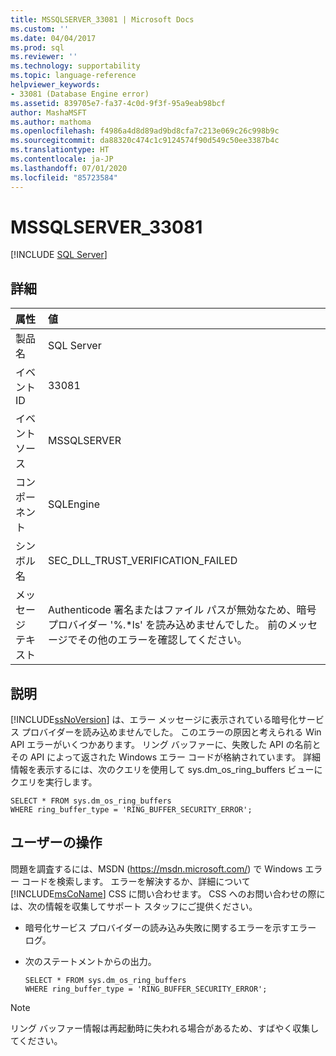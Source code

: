 ```yaml
---
title: MSSQLSERVER_33081 | Microsoft Docs
ms.custom: ''
ms.date: 04/04/2017
ms.prod: sql
ms.reviewer: ''
ms.technology: supportability
ms.topic: language-reference
helpviewer_keywords:
- 33081 (Database Engine error)
ms.assetid: 839705e7-fa37-4c0d-9f3f-95a9eab98bcf
author: MashaMSFT
ms.author: mathoma
ms.openlocfilehash: f4986a4d8d89ad9bd8cfa7c213e069c26c998b9c
ms.sourcegitcommit: da88320c474c1c9124574f90d549c50ee3387b4c
ms.translationtype: HT
ms.contentlocale: ja-JP
ms.lasthandoff: 07/01/2020
ms.locfileid: "85723584"
---
```

# <a name="mssqlserver_33081"></a>MSSQLSERVER_33081
 [!INCLUDE [SQL Server](../../includes/applies-to-version/sqlserver.md)]
  
## <a name="details"></a>詳細  
  
| 属性 | 値 |  
| :-------- | :---- |  
|製品名|SQL Server|  
|イベント ID|33081|  
|イベント ソース|MSSQLSERVER|  
|コンポーネント|SQLEngine|  
|シンボル名|SEC_DLL_TRUST_VERIFICATION_FAILED|  
|メッセージ テキスト|Authenticode 署名またはファイル パスが無効なため、暗号プロバイダー '%.*ls' を読み込めませんでした。  前のメッセージでその他のエラーを確認してください。|  
  
## <a name="explanation"></a>説明  
[!INCLUDE[ssNoVersion](../../includes/ssnoversion-md.md)] は、エラー メッセージに表示されている暗号化サービス プロバイダーを読み込めませんでした。 このエラーの原因と考えられる Win API エラーがいくつかあります。 リング バッファーに、失敗した API の名前とその API によって返された Windows エラー コードが格納されています。 詳細情報を表示するには、次のクエリを使用して sys.dm_os_ring_buffers ビューにクエリを実行します。  
  
```  
SELECT * FROM sys.dm_os_ring_buffers   
WHERE ring_buffer_type = 'RING_BUFFER_SECURITY_ERROR';  
```  
  
## <a name="user-action"></a>ユーザーの操作  
問題を調査するには、MSDN (https://msdn.microsoft.com/) で Windows エラー コードを検索します。 エラーを解決するか、詳細について [!INCLUDE[msCoName](../../includes/msconame-md.md)] CSS に問い合わせます。 CSS へのお問い合わせの際には、次の情報を収集してサポート スタッフにご提供ください。  
  
-   暗号化サービス プロバイダーの読み込み失敗に関するエラーを示すエラー ログ。  
  
-   次のステートメントからの出力。  
  
    ```  
    SELECT * FROM sys.dm_os_ring_buffers   
    WHERE ring_buffer_type = 'RING_BUFFER_SECURITY_ERROR';  
    ```  
  
> [!NOTE]  
> リング バッファー情報は再起動時に失われる場合があるため、すばやく収集してください。  
  
